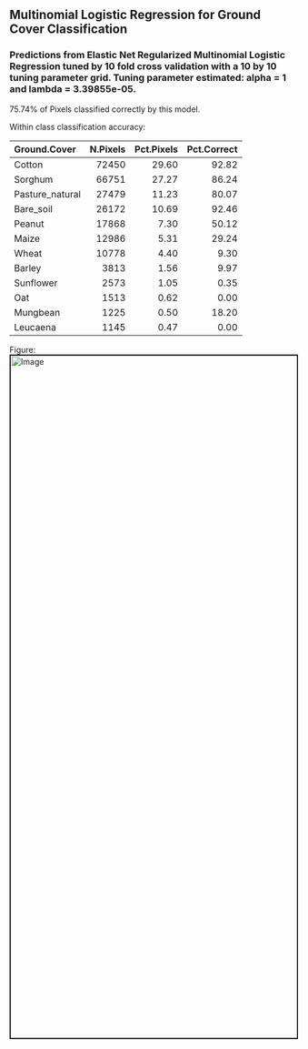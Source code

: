 ## Multinomial Logistic Regression for Ground Cover Classification

### Predictions from Elastic Net Regularized Multinomial Logistic Regression tuned by 10 fold cross validation with a 10 by 10 tuning parameter grid. Tuning parameter estimated: alpha = 1 and lambda = 3.39855e-05.

75.74% of Pixels classified correctly by this model.

Within class classification accuracy:

|Ground.Cover    | N.Pixels| Pct.Pixels| Pct.Correct|
|:---------------|--------:|----------:|-----------:|
|Cotton          |    72450|      29.60|       92.82|
|Sorghum         |    66751|      27.27|       86.24|
|Pasture_natural |    27479|      11.23|       80.07|
|Bare_soil       |    26172|      10.69|       92.46|
|Peanut          |    17868|       7.30|       50.12|
|Maize           |    12986|       5.31|       29.24|
|Wheat           |    10778|       4.40|        9.30|
|Barley          |     3813|       1.56|        9.97|
|Sunflower       |     2573|       1.05|        0.35|
|Oat             |     1513|       0.62|        0.00|
|Mungbean        |     1225|       0.50|       18.20|
|Leucaena        |     1145|       0.47|        0.00|


Figure: 
<img src="http://i.imgur.com/qGWcPdO.png" alt="Image" width="800" height="1200" border="2" /></a>


